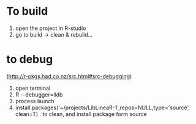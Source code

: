# To build

1) open the project in R-studio
2) go to build -> clean & rebuild...    


# to debug
(http://r-pkgs.had.co.nz/src.html#src-debugging)
1) open terminal
2) R --debugger=lldb
3) process launch
4) install.packages('~/projects/LibLineaR-1',repos=NULL,type='source', clean=T) . to clean, and install package form source

 


